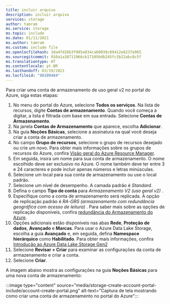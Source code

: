 ```yaml
---
title: incluir arquivo
description: incluir arquivo
services: storage
author: tamram
ms.service: storage
ms.topic: include
ms.date: 01/11/2021
ms.author: tamram
ms.custom: include file
ms.openlocfilehash: 3da4fd26b3f985e034ca60039c09412e8237e965
ms.sourcegitcommit: 910a1a38711966cb171050db245fc3b22abc8c5f
ms.translationtype: HT
ms.contentlocale: pt-BR
ms.lasthandoff: 03/19/2021
ms.locfileid: "98109484"
---
```

Para criar uma conta de armazenamento de uso geral v2 no portal do Azure, siga estas etapas:

1. No menu do portal do Azure, selecione **Todos os serviços**. Na lista de recursos, digite **Contas de armazenamento**. Quando você começa a digitar, a lista é filtrada com base em sua entrada. Selecione **Contas de Armazenamento**.
1. Na janela **Contas de Armazenamento** que aparece, escolha **Adicionar**.
1. Na guia **Noções Básicas**, selecione a assinatura na qual você deseja criar a conta de armazenamento.
1. No campo **Grupo de recursos**, selecione o grupo de recursos desejado ou crie um novo.  Para obter mais informações sobre os grupos de recursos do Azure, confira [Visão geral do Azure Resource Manager](../articles/azure-resource-manager/management/overview.md).
1. Em seguida, insira um nome para sua conta de armazenamento. O nome escolhido deve ser exclusivo no Azure. O nome também deve ter entre 3 e 24 caracteres e pode incluir apenas números e letras minúsculas.
1. Selecione um local para sua conta de armazenamento ou use o local padrão.
1. Selecione um nível de desempenho. A camada padrão é *Standard*.
1. Defina o campo **Tipo de conta** para *Armazenamento V2 (uso geral v2)* .
1. Especifique como a conta de armazenamento será replicada. A opção de replicação padrão é *RA-GRS (armazenamento com redundância geográfica com acesso de leitura)* . Para saber mais sobre as opções de replicação disponíveis, confira [redundância do Armazenamento do Azure](../articles/storage/common/storage-redundancy.md).
1. Opções adicionais estão disponíveis nas abas **Rede**, **Proteção de dados**, **Avançado** e **Marcas**. Para usar o Azure Data Lake Storage, escolha a guia **Avançado** e, em seguida, defina **Namespace hierárquico** como **Habilitado**. Para obter mais informações, confira [Introdução ao Azure Data Lake Storage Gen2](../articles/storage/blobs/data-lake-storage-introduction.md)
1. Selecione **Revisar + Criar** para examinar as configurações da conta de armazenamento e criar a conta.
1. Selecione **Criar**.

A imagem abaixo mostra as configurações na guia **Noções Básicas** para uma nova conta de armazenamento:

:::image type="content" source="media/storage-create-account-portal-include/account-create-portal.png" alt-text="Captura de tela mostrando como criar uma conta de armazenamento no portal do Azure":::
